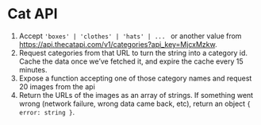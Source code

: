 # Cat API

1. Accept `'boxes' | 'clothes' | 'hats' | ... ` or another value from https://api.thecatapi.com/v1/categories?api_key=MjcxMzkw.
2. Request categories from that URL to turn the string into a category id. Cache the data once we’ve fetched it, and expire the cache every 15 minutes.
3. Expose a function accepting one of those category names and request 20 images from the api
4. Return the URLs of the images as an array of strings. If something went wrong (network failure, wrong data came back, etc), return an object `{ error: string }`.
